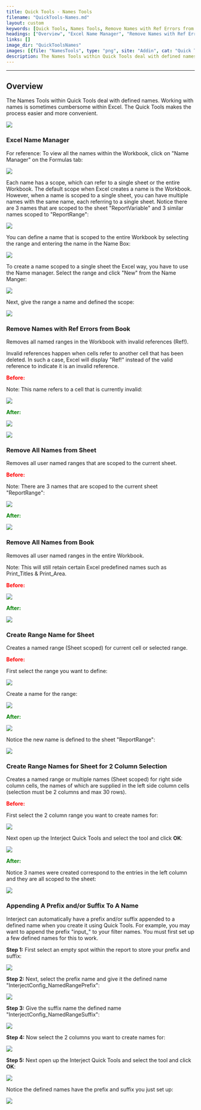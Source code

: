 ```yaml
---
title: Quick Tools - Names Tools
filename: "QuickTools-Names.md"
layout: custom
keywords: [Quick Tools, Names Tools, Remove Names with Ref Errors from Book, Remove All Names from Sheet, Remove All Names from Book, Create Range Name for Sheet, Create Range Names for Sheet for 2 Column Selection]
headings: ["Overview", "Excel Name Manager", "Remove Names with Ref Errors from Book", "Remove All Names from Sheet", "Remove All Names from Book", "Create Range Name for Sheet", "Create Range Names for Sheet for 2 Column Selection", "Appending A Prefix and/or Suffix To A Name"]
links: []
image_dir: "QuickToolsNames"
images: [{file: "NamesTools", type: "png", site: "Addin", cat: "Quick Tools", sub: "", report: "", ribbon: "", config: ""}, {file: "NameManager", type: "png", site: "Excel", cat: "Name Manager", sub: "", report: "", ribbon: "", config: ""}, {file: "NameManager2", type: "png", site: "Excel", cat: "Name Manager", sub: "", report: "", ribbon: "", config: ""}, {file: "NameManager5", type: "png", site: "Addin", cat: "Report", sub: "", report: "", ribbon: "", config: ""}, {file: "NameManager3", type: "png", site: "Excel", cat: "Name Manager", sub: "", report: "", ribbon: "", config: ""}, {file: "NameManager4", type: "png", site: "Excel", cat: "Name Manager", sub: "New Name", report: "", ribbon: "", config: ""}, {file: "RefBefore", type: "png", site: "Excel", cat: "Name Manager", sub: "", report: "", ribbon: "", config: ""}, {file: "RefMiddle", type: "png", site: "Addin", cat: "Quick Tools", sub: "", report: "", ribbon: "", config: ""}, {file: "RefAfter", type: "png", site: "Excel", cat: "Name Manager", sub: "", report: "", ribbon: "", config: ""}, {file: "DefinedNamesSheetBefore", type: "png", site: "Excel", cat: "Name Manager", sub: "", report: "", ribbon: "", config: ""}, {file: "DefinedNamesSheetAfter", type: "png", site: "Excel", cat: "Name Manager", sub: "", report: "", ribbon: "", config: ""}, {file: "DefinedNamesBookBefore", type: "png", site: "Excel", cat: "Name Manager", sub: "", report: "", ribbon: "", config: ""}, {file: "DefinedNamesBookAfter", type: "png", site: "Excel", cat: "Name Manager", sub: "", report: "", ribbon: "", config: ""}, {file: "DefineNameRangeBefore", type: "png", site: "Addin", cat: "Report", sub: "", report: "", ribbon: "", config: ""}, {file: "DefineNameRangeMiddle", type: "png", site: "Addin", cat: "Quick Tools", sub: "", report: "", ribbon: "", config: ""}, {file: "DefineNameRangeAfter", type: "png", site: "Addin", cat: "Report", sub: "", report: "", ribbon: "", config: ""}, {file: "DefineNameRangeAfter2", type: "png", site: "Excel", cat: "Name Manager", sub: "", report: "", ribbon: "", config: ""}, {file: "SelectedNameRangeBefore", type: "png", site: "Addin", cat: "Report", sub: "", report: "", ribbon: "", config: "Yes"}, {file: "SelectedNameRangeMiddle", type: "png", site: "Addin", cat: "Quick Tools", sub: "", report: "", ribbon: "", config: ""}, {file: "SelectedNameRangeAfter", type: "png", site: "Excel", cat: "Name Manager", sub: "", report: "", ribbon: "", config: ""}, {file: "PrefixSuffix1", type: "png", site: "Addin", cat: "Report", sub: "", report: "", ribbon: "", config: ""}, {file: "PrefixSuffix2", type: "png", site: "Addin", cat: "Report", sub: "", report: "", ribbon: "", config: ""}, {file: "PrefixSuffix3", type: "png", site: "Addin", cat: "Report", sub: "", report: "", ribbon: "", config: ""}, {file: "SelectedNameRangeBefore", type: "png", site: "Addin", cat: "Report", sub: "", report: "", ribbon: "", config: "Yes"}, {file: "SelectedNameRangeMiddle", type: "png", site: "Addin", cat: "Quick Tools", sub: "", report: "", ribbon: "", config: ""}, {file: "PrefixSuffix4", type: "png", site: "Excel", cat: "Name Manager", sub: "", report: "", ribbon: "", config: ""}]
description: The Names Tools within Quick Tools deal with defined names.
---
```

* * *

## Overview

The Names Tools within Quick Tools deal with defined names. Working with names is sometimes cumbersome within Excel. The Quick Tools makes the process easier and more convenient.

![](/images/QuickToolsNames/NamesTools.png)
<br>

### Excel Name Manager

For reference: To view all the names within the Workbook, click on "Name Manager" on the Formulas tab:

![](/images/QuickToolsNames/NameManager.png)
<br>

Each name has a scope, which can refer to a single sheet or the entire Workbook. The default scope when Excel creates a name is the Workbook. However, when a name is scoped to a single sheet, you can have multiple names with the same name, each referring to a single sheet. Notice there are 3 names that are scoped to the sheet "ReportVariable" and 3 similar names scoped to "ReportRange":

![](/images/QuickToolsNames/NameManager2.png)
<br>

You can define a name that is scoped to the entire Workbook by selecting the range and entering the name in the Name Box:

![](/images/QuickToolsNames/NameManager5.png)
<br>

To create a name scoped to a single sheet the Excel way, you have to use the Name manager. Select the range and click "New" from the Name Manger:

![](/images/QuickToolsNames/NameManager3.png)
<br>

Next, give the range a name and defined the scope:

![](/images/QuickToolsNames/NameManager4.png)
<br>


### Remove Names with Ref Errors from Book

Removes all named ranges in the Workbook with invalid references (Ref!).

Invalid references happen when cells refer to another cell that has been deleted. In such a case, Excel will display "Ref!" instead of the valid reference to indicate it is an invalid reference.

<b style='color:red;'><strong>Before:</strong></b>

Note: This name refers to a cell that is currently invalid:

![](/images/QuickToolsNames/RefBefore.png)
<br>

<b style='color:green;'><strong>After:</strong></b>

![](/images/QuickToolsNames/RefMiddle.png)
<br>

![](/images/QuickToolsNames/RefAfter.png)
<br>

### Remove All Names from Sheet

Removes all user named ranges that are scoped to the current sheet.

<b style='color:red;'><strong>Before:</strong></b>

Note: There are 3 names that are scoped to the current sheet "ReportRange":

![](/images/QuickToolsNames/DefinedNamesSheetBefore.png)
<br>

<b style='color:green;'><strong>After:</strong></b>

![](/images/QuickToolsNames/DefinedNamesSheetAfter.png)
<br>

### Remove All Names from Book

Removes all user named ranges in the entire Workbook.

Note: This will still retain certain Excel predefined names such as Print_Titles & Print_Area.

<b style='color:red;'><strong>Before:</strong></b>

![](/images/QuickToolsNames/DefinedNamesBookBefore.png)
<br>

<b style='color:green;'><strong>After:</strong></b>

![](/images/QuickToolsNames/DefinedNamesBookAfter.png)
<br>

### Create Range Name for Sheet

Creates a named range (Sheet scoped) for current cell or selected range.

<b style='color:red;'><strong>Before:</strong></b>

First select the range you want to define:

![](/images/QuickToolsNames/DefineNameRangeBefore.png)
<br>

Create a name for the range:

![](/images/QuickToolsNames/DefineNameRangeMiddle.png)
<br>

<b style='color:green;'><strong>After:</strong></b>

![](/images/QuickToolsNames/DefineNameRangeAfter.png)
<br>

Notice the new name is defined to the sheet "ReportRange":

![](/images/QuickToolsNames/DefineNameRangeAfter2.png)
<br>

### Create Range Names for Sheet for 2 Column Selection

Creates a named range or multiple names (Sheet scoped) for right side column cells, the names of which are supplied in the left side column cells (selection must be 2 columns and max 30 rows).

<b style='color:red;'><strong>Before:</strong></b>

First select the 2 column range you want to create names for:

![](/images/QuickToolsNames/SelectedNameRangeBefore.png)
<br>

Next open up the Interject Quick Tools and select the tool and click **OK**:

![](/images/QuickToolsNames/SelectedNameRangeMiddle.png)
<br>

<b style='color:green;'><strong>After:</strong></b>

Notice 3 names were created correspond to the entries in the left column and they are all scoped to the sheet:

![](/images/QuickToolsNames/SelectedNameRangeAfter.png)
<br>

### Appending A Prefix and/or Suffix To A Name

Interject can automatically have a prefix and/or suffix appended to a defined name when you create it using Quick Tools. For example, you may want to append the prefix "input_" to your filter names. You must first set up a few defined names for this to work.

**Step 1:** First select an empty spot within the report to store your prefix and suffix:

![](/images/QuickToolsNames/PrefixSuffix1.png)
<br>

**Step 2:** Next, select the prefix name and give it the defined name "InterjectConfig_NamedRangePrefix":

![](/images/QuickToolsNames/PrefixSuffix2.png)
<br>

**Step 3:** Give the suffix name the defined name "InterjectConfig_NamedRangeSuffix":

![](/images/QuickToolsNames/PrefixSuffix3.png)
<br>

**Step 4:** Now select the 2 columns you want to create names for:

![](/images/QuickToolsNames/SelectedNameRangeBefore.png)
<br>

**Step 5:** Next open up the Interject Quick Tools and select the tool and click **OK**:

![](/images/QuickToolsNames/SelectedNameRangeMiddle.png)
<br>

Notice the defined names have the prefix and suffix you just set up:

![](/images/QuickToolsNames/PrefixSuffix4.png)
<br>
